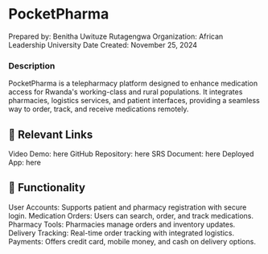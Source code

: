 # PocketPharma

Prepared by: Benitha Uwituze Rutagengwa
Organization: African Leadership University
Date Created: November 25, 2024

### Description

PocketPharma is a telepharmacy platform designed to enhance medication access for Rwanda's working-class and rural populations.
It integrates pharmacies, logistics services, and patient interfaces, providing a seamless way to order, track, and receive medications remotely.

## 📌 Relevant Links
Video Demo: here
GitHub Repository: here
SRS Document: here
Deployed App: here

## 🔧 Functionality
User Accounts: Supports patient and pharmacy registration with secure login.
Medication Orders: Users can search, order, and track medications.
Pharmacy Tools: Pharmacies manage orders and inventory updates.
Delivery Tracking: Real-time order tracking with integrated logistics.
Payments: Offers credit card, mobile money, and cash on delivery options.
